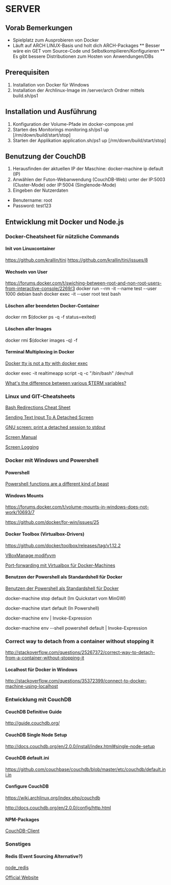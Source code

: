 # SERVER

## Vorab Bemerkungen
* Spielplatz zum Ausprobieren von Docker
* Läuft auf ARCH LINUX-Basis und holt dich ARCH-Packages
** Besser wäre ein GET vom Source-Code und Selbstkompilieren/Konfigurieren
** Es gibt bessere Distributionen zum Hosten von Anwendungen/DBs

## Prerequisiten
1. Installation von Docker für Windows
2. Installation der Archlinux-Image im /server/arch Ordner mittels build.sh/ps1

## Installation und Ausführung
1. Konfiguration der Volume-Pfade im docker-compose.yml
2. Starten des Monitorings monitoring.sh/ps1 up [/rm/down/build/start/stop]
3. Starten der Applikation application.sh/ps1 up [/rm/down/build/start/stop]

## Benutzung der CouchDB
1. Herausfinden der aktuellen IP der Maschine: docker-machine ip default (IP)
2. Anwählen der Futon-Webanwendung (CouchDB-Web) unter der IP:5003 (Cluster-Mode) oder IP:5004 (Singlenode-Mode)
3. Eingeben der Nutzerdaten
* Benutername: root
* Password: test123

## Entwicklung mit Docker und Node.js

### Docker-Cheatsheet für nützliche Commands

#### Init von Linuxcontainer

https://github.com/krallin/tini
https://github.com/krallin/tini/issues/8

#### Wechseln von User

https://forums.docker.com/t/swiching-between-root-and-non-root-users-from-interactive-console/2269/3
docker run --rm -it --name test --user 1000 debian bash
docker exec -it --user root test bash

#### Löschen aller beendeten Docker-Container

docker rm $(docker ps -q -f status=exited)

#### Löschen aller Images

docker rmi $(docker images -q) -f

#### Terminal Multiplexing in Docker

[Docker tty is not a tty with docker exec](https://github.com/docker/docker/issues/8755)

docker exec -it realtimeapp script -q -c "/bin/bash" /dev/null

[What's the difference between various $TERM variables?](http://unix.stackexchange.com/questions/43945/whats-the-difference-between-various-term-variables)

### Linux und GIT-Cheatsheets

[Bash Redirections Cheat Sheet](http://www.catonmat.net/download/bash-redirections-cheat-sheet.pdf)

[Sending Text Input To A Detached Screen](http://unix.stackexchange.com/questions/13953/sending-text-input-to-a-detached-screen)

[GNU screen: print a detached session to stdout](http://unix.stackexchange.com/questions/63809/gnu-screen-print-a-detached-session-to-stdout)

[Screen Manual](https://www.gnu.org/software/screen/manual/screen.html#Overview)

[Screen Logging](http://www.softpanorama.org/Utilities/Screen/screen_logging.shtml)

### Docker mit Windows und Powershell

#### Powershell

[Powershell functions are a different kind of beast](https://www.tigraine.at/2010/09/22/powershell-functions-are-a-different-kind-of-beast)

#### Windows Mounts

https://forums.docker.com/t/volume-mounts-in-windows-does-not-work/10693/7

https://github.com/docker/for-win/issues/25

#### Docker Toolbox (Virtualbox-Drivers)

https://github.com/docker/toolbox/releases/tag/v1.12.2

[VBoxManage modifyvm](https://www.virtualbox.org/manual/ch08.html#vboxmanage-modifyvm)

[Port-forwarding mit Virtualbox für Docker-Machines](http://stackoverflow.com/questions/36286305/how-do-i-forward-a-docker-machine-port-to-my-host-port-on-osx)

#### Benutzen der Powershell als Standardshell für Docker
[Benutzen der Powershell als Standardshell für Docker](https://github.com/docker/docker/issues/22338)

docker-machine stop default (Im Quickstart vom MinGW)

docker-machine start default (In Powershell)

docker-machine env | Invoke-Expression

docker-machine env --shell powershell default | Invoke-Expression

### Correct way to detach from a container without stopping it

http://stackoverflow.com/questions/25267372/correct-way-to-detach-from-a-container-without-stopping-it


#### Localhost für Docker in Windows

http://stackoverflow.com/questions/35372399/connect-to-docker-machine-using-localhost

### Entwicklung mit CouchDB

#### CouchDB Definitive Guide

http://guide.couchdb.org/

#### CouchDB Single Node Setup

http://docs.couchdb.org/en/2.0.0/install/index.html#single-node-setup

#### CouchDB default.ini

https://github.com/couchbase/couchdb/blob/master/etc/couchdb/default.ini.in

#### Configure CouchDB

https://wiki.archlinux.org/index.php/couchdb

http://docs.couchdb.org/en/2.0.0/config/http.html

#### NPM-Packages

[CouchDB-Client](https://www.npmjs.com/package/nano)

### Sonstiges

#### Redis (Event Sourcing Alternative?)

[node_redis](https://github.com/NodeRedis/node_redis)

[Official Website](http://redis.io/topics/quickstart)
